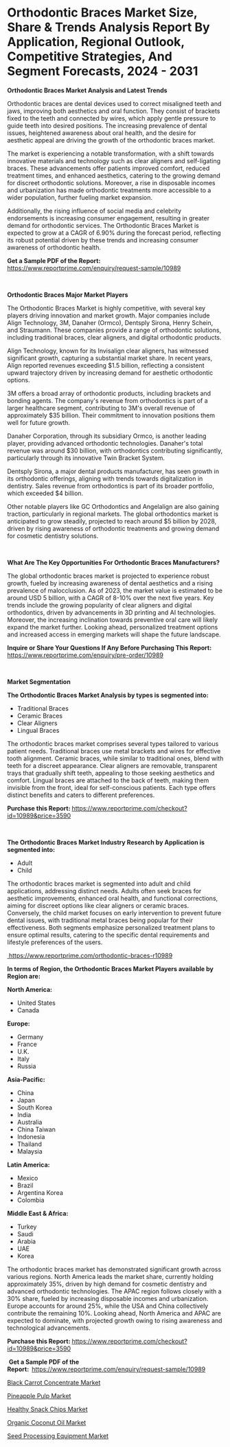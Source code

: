 <p><h1>Orthodontic Braces Market Size, Share & Trends Analysis Report By Application, Regional Outlook, Competitive Strategies, And Segment Forecasts, 2024 - 2031</h1></p><p><strong>Orthodontic Braces Market Analysis and Latest Trends</strong></p>
<p><p>Orthodontic braces are dental devices used to correct misaligned teeth and jaws, improving both aesthetics and oral function. They consist of brackets fixed to the teeth and connected by wires, which apply gentle pressure to guide teeth into desired positions. The increasing prevalence of dental issues, heightened awareness about oral health, and the desire for aesthetic appeal are driving the growth of the orthodontic braces market.</p><p>The market is experiencing a notable transformation, with a shift towards innovative materials and technology such as clear aligners and self-ligating braces. These advancements offer patients improved comfort, reduced treatment times, and enhanced aesthetics, catering to the growing demand for discreet orthodontic solutions. Moreover, a rise in disposable incomes and urbanization has made orthodontic treatments more accessible to a wider population, further fueling market expansion.</p><p>Additionally, the rising influence of social media and celebrity endorsements is increasing consumer engagement, resulting in greater demand for orthodontic services. The Orthodontic Braces Market is expected to grow at a CAGR of 6.90% during the forecast period, reflecting its robust potential driven by these trends and increasing consumer awareness of orthodontic health.</p></p>
<p><strong>Get a Sample PDF of the Report:&nbsp;</strong> <a href="https://www.reportprime.com/enquiry/request-sample/10989?utm_campaign=1620&utm_medium=2&utm_source=Github&utm_content=ia&utm_term=18102024&utm_id=orthodontic-braces">https://www.reportprime.com/enquiry/request-sample/10989</a></p>
<p>&nbsp;</p>
<p><strong>Orthodontic Braces Major Market Players</strong></p>
<p><p>The Orthodontic Braces Market is highly competitive, with several key players driving innovation and market growth. Major companies include Align Technology, 3M, Danaher (Ormco), Dentsply Sirona, Henry Schein, and Straumann. These companies provide a range of orthodontic solutions, including traditional braces, clear aligners, and digital orthodontic products.</p><p>Align Technology, known for its Invisalign clear aligners, has witnessed significant growth, capturing a substantial market share. In recent years, Align reported revenues exceeding $1.5 billion, reflecting a consistent upward trajectory driven by increasing demand for aesthetic orthodontic options.</p><p>3M offers a broad array of orthodontic products, including brackets and bonding agents. The company's revenue from orthodontics is part of a larger healthcare segment, contributing to 3M's overall revenue of approximately $35 billion. Their commitment to innovation positions them well for future growth.</p><p>Danaher Corporation, through its subsidiary Ormco, is another leading player, providing advanced orthodontic technologies. Danaher's total revenue was around $30 billion, with orthodontics contributing significantly, particularly through its innovative Twin Bracket System.</p><p>Dentsply Sirona, a major dental products manufacturer, has seen growth in its orthodontic offerings, aligning with trends towards digitalization in dentistry. Sales revenue from orthodontics is part of its broader portfolio, which exceeded $4 billion.</p><p>Other notable players like GC Orthodontics and Angelalign are also gaining traction, particularly in regional markets. The global orthodontics market is anticipated to grow steadily, projected to reach around $5 billion by 2028, driven by rising awareness of orthodontic treatments and growing demand for cosmetic dentistry solutions.</p></p>
<p>&nbsp;</p>
<p><strong>What Are The Key Opportunities For Orthodontic Braces Manufacturers?</strong></p>
<p><p>The global orthodontic braces market is projected to experience robust growth, fueled by increasing awareness of dental aesthetics and a rising prevalence of malocclusion. As of 2023, the market value is estimated to be around USD 5 billion, with a CAGR of 8-10% over the next five years. Key trends include the growing popularity of clear aligners and digital orthodontics, driven by advancements in 3D printing and AI technologies. Moreover, the increasing inclination towards preventive oral care will likely expand the market further. Looking ahead, personalized treatment options and increased access in emerging markets will shape the future landscape.</p></p>
<p><strong>Inquire or Share Your Questions If Any Before Purchasing This Report:</strong> <a href="https://www.reportprime.com/enquiry/pre-order/10989?utm_campaign=1620&utm_medium=2&utm_source=Github&utm_content=ia&utm_term=18102024&utm_id=orthodontic-braces">https://www.reportprime.com/enquiry/pre-order/10989</a></p>
<p>&nbsp;</p>
<p><strong>Market Segmentation</strong></p>
<p><strong>The Orthodontic Braces Market Analysis by types is segmented into:</strong></p>
<p><ul><li>Traditional Braces</li><li>Ceramic Braces</li><li>Clear Aligners</li><li>Lingual Braces</li></ul></p>
<p><p>The orthodontic braces market comprises several types tailored to various patient needs. Traditional braces use metal brackets and wires for effective tooth alignment. Ceramic braces, while similar to traditional ones, blend with teeth for a discreet appearance. Clear aligners are removable, transparent trays that gradually shift teeth, appealing to those seeking aesthetics and comfort. Lingual braces are attached to the back of teeth, making them invisible from the front, ideal for self-conscious patients. Each type offers distinct benefits and caters to different preferences.</p></p>
<p><strong>Purchase this Report:&nbsp;</strong><a href="https://www.reportprime.com/checkout?id=10989&price=3590&utm_campaign=1620&utm_medium=2&utm_source=Github&utm_content=ia&utm_term=18102024&utm_id=orthodontic-braces">https://www.reportprime.com/checkout?id=10989&price=3590</a></p>
<p>&nbsp;</p>
<p><strong>The Orthodontic Braces Market Industry Research by Application is segmented into:</strong></p>
<p><ul><li>Adult</li><li>Child</li></ul></p>
<p><p>The orthodontic braces market is segmented into adult and child applications, addressing distinct needs. Adults often seek braces for aesthetic improvements, enhanced oral health, and functional corrections, aiming for discreet options like clear aligners or ceramic braces. Conversely, the child market focuses on early intervention to prevent future dental issues, with traditional metal braces being popular for their effectiveness. Both segments emphasize personalized treatment plans to ensure optimal results, catering to the specific dental requirements and lifestyle preferences of the users.</p></p>
<p><a href="https://www.reportprime.com/orthodontic-braces-r10989?utm_campaign=1620&utm_medium=2&utm_source=Github&utm_content=ia&utm_term=18102024&utm_id=orthodontic-braces">&nbsp;https://www.reportprime.com/orthodontic-braces-r10989</a></p>
<p><strong>In terms of Region, the Orthodontic Braces Market Players available by Region are:</strong></p>
<p>
    <p> <strong> North America: </strong>
        <ul>
            <li>United States</li>
            <li>Canada</li>
        </ul>
        </p> 
    <p> <strong> Europe: </strong>
        <ul>
            <li>Germany</li>
            <li>France</li>
            <li>U.K.</li>
            <li>Italy</li>
            <li>Russia</li>
        </ul>
        </p> 
    <p> <strong> Asia-Pacific: </strong>
        <ul>
            <li>China</li>
            <li>Japan</li>
            <li>South Korea</li>
            <li>India</li>
            <li>Australia</li>
            <li>China Taiwan</li>
            <li>Indonesia</li>
            <li>Thailand</li>
            <li>Malaysia</li>
        </ul>
        </p> 
    <p> <strong> Latin America: </strong>
        <ul>
            <li>Mexico</li>
            <li>Brazil</li>
            <li>Argentina Korea</li>
            <li>Colombia</li>
        </ul>
        </p> 
    <p> <strong> Middle East & Africa: </strong>
        <ul>
            <li>Turkey</li>
            <li>Saudi</li>
            <li>Arabia</li>
            <li>UAE</li>
            <li>Korea</li>
        </ul>
    </p>
    </p>
<p><p>The orthodontic braces market has demonstrated significant growth across various regions. North America leads the market share, currently holding approximately 35%, driven by high demand for cosmetic dentistry and advanced orthodontic technologies. The APAC region follows closely with a 30% share, fueled by increasing disposable incomes and urbanization. Europe accounts for around 25%, while the USA and China collectively contribute the remaining 10%. Looking ahead, North America and APAC are expected to dominate, with projected growth owing to rising awareness and technological advancements.</p></p>
<p><strong>Purchase this Report: </strong><a href="https://www.reportprime.com/checkout?id=10989&price=3590&utm_campaign=1620&utm_medium=2&utm_source=Github&utm_content=ia&utm_term=18102024&utm_id=orthodontic-braces">https://www.reportprime.com/checkout?id=10989&price=3590</a></p>
<p>&nbsp;<strong>Get a Sample PDF of the Report:&nbsp;&nbsp;</strong><a href="https://www.reportprime.com/enquiry/request-sample/10989?utm_campaign=1620&utm_medium=2&utm_source=Github&utm_content=ia&utm_term=18102024&utm_id=orthodontic-braces">https://www.reportprime.com/enquiry/request-sample/10989</a></p>
<p><strong></strong></p>
<p><p><a href="https://www.linkedin.com/pulse/comprehensive-black-carrot-concentrate-market-report-regional-klmde?utm_campaign=1620&utm_medium=2&utm_source=Github&utm_content=ia&utm_term=18102024&utm_id=orthodontic-braces">Black Carrot Concentrate Market</a></p><p><a href="https://www.linkedin.com/pulse/booming-pineapple-pulp-market-sector-analysis-growth-opk2e?utm_campaign=1620&utm_medium=2&utm_source=Github&utm_content=ia&utm_term=18102024&utm_id=orthodontic-braces">Pineapple Pulp Market</a></p><p><a href="https://www.linkedin.com/pulse/navigating-global-healthy-snack-chips-market-from-trends-hexde?utm_campaign=1620&utm_medium=2&utm_source=Github&utm_content=ia&utm_term=18102024&utm_id=orthodontic-braces">Healthy Snack Chips Market</a></p><p><a href="https://www.linkedin.com/pulse/evolution-organic-coconut-oil-market-key-shifts-from-2024-wa1xe?utm_campaign=1620&utm_medium=2&utm_source=Github&utm_content=ia&utm_term=18102024&utm_id=orthodontic-braces">Organic Coconut Oil Market</a></p><p><a href="https://issuu.com/reportprime-2/docs/seed-processing-equipment-market-si_67dba19072f4de?utm_campaign=1620&utm_medium=2&utm_source=Github&utm_content=ia&utm_term=18102024&utm_id=orthodontic-braces">Seed Processing Equipment Market</a></p></p>